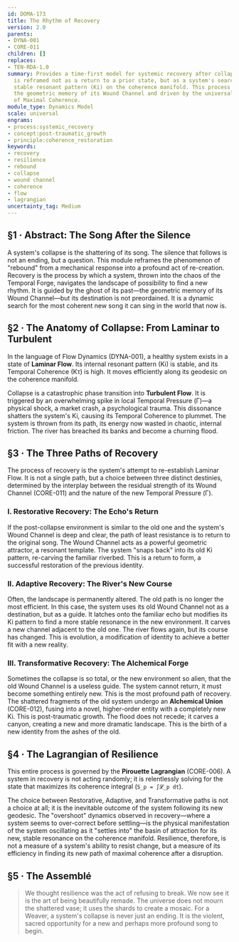 ```yaml
---
id: DOMA-173
title: The Rhythm of Recovery
version: 2.0
parents:
- DYNA-001
- CORE-011
children: []
replaces:
- TEN-RDA-1.0
summary: Provides a time-first model for systemic recovery after collapse. Rebound
  is reframed not as a return to a prior state, but as a system's search for a new,
  stable resonant pattern (Ki) on the coherence manifold. This process is guided by
  the geometric memory of its Wound Channel and driven by the universal Principle
  of Maximal Coherence.
module_type: Dynamics Model
scale: universal
engrams:
- process:systemic_recovery
- concept:post-traumatic_growth
- principle:coherence_restoration
keywords:
- recovery
- resilience
- rebound
- collapse
- wound channel
- coherence
- flow
- lagrangian
uncertainty_tag: Medium
---
```

## §1 · Abstract: The Song After the Silence
A system's collapse is the shattering of its song. The silence that follows is not an ending, but a question. This module reframes the phenomenon of "rebound" from a mechanical response into a profound act of re-creation. Recovery is the process by which a system, thrown into the chaos of the Temporal Forge, navigates the landscape of possibility to find a new rhythm. It is guided by the ghost of its past—the geometric memory of its Wound Channel—but its destination is not preordained. It is a dynamic search for the most coherent new song it can sing in the world that now is.

## §2 · The Anatomy of Collapse: From Laminar to Turbulent
In the language of Flow Dynamics (DYNA-001), a healthy system exists in a state of **Laminar Flow**. Its internal resonant pattern (Ki) is stable, and its Temporal Coherence (Kτ) is high. It moves efficiently along its geodesic on the coherence manifold.

Collapse is a catastrophic phase transition into **Turbulent Flow**. It is triggered by an overwhelming spike in local Temporal Pressure (Γ)—a physical shock, a market crash, a psychological trauma. This dissonance shatters the system's Ki, causing its Temporal Coherence to plummet. The system is thrown from its path, its energy now wasted in chaotic, internal friction. The river has breached its banks and become a churning flood.

## §3 · The Three Paths of Recovery
The process of recovery is the system's attempt to re-establish Laminar Flow. It is not a single path, but a choice between three distinct destinies, determined by the interplay between the residual strength of its Wound Channel (CORE-011) and the nature of the new Temporal Pressure (Γ).

### I. Restorative Recovery: The Echo's Return
If the post-collapse environment is similar to the old one and the system's Wound Channel is deep and clear, the path of least resistance is to return to the original song. The Wound Channel acts as a powerful geometric attractor, a resonant template. The system "snaps back" into its old Ki pattern, re-carving the familiar riverbed. This is a return to form, a successful restoration of the previous identity.

### II. Adaptive Recovery: The River's New Course
Often, the landscape is permanently altered. The old path is no longer the most efficient. In this case, the system uses its old Wound Channel not as a destination, but as a guide. It latches onto the familiar echo but modifies its Ki pattern to find a more stable resonance in the new environment. It carves a new channel adjacent to the old one. The river flows again, but its course has changed. This is evolution, a modification of identity to achieve a better fit with a new reality.

### III. Transformative Recovery: The Alchemical Forge
Sometimes the collapse is so total, or the new environment so alien, that the old Wound Channel is a useless guide. The system cannot return, it must become something entirely new. This is the most profound path of recovery. The shattered fragments of the old system undergo an **Alchemical Union** (CORE-012), fusing into a novel, higher-order entity with a completely new Ki. This is post-traumatic growth. The flood does not recede; it carves a canyon, creating a new and more dramatic landscape. This is the birth of a new identity from the ashes of the old.

## §4 · The Lagrangian of Resilience
This entire process is governed by the **Pirouette Lagrangian** (CORE-006). A system in recovery is not acting randomly; it is relentlessly solving for the state that maximizes its coherence integral (`S_p = ∫𝓛_p dt`).

The choice between Restorative, Adaptive, and Transformative paths is not a choice at all; it is the inevitable outcome of the system following its new geodesic. The "overshoot" dynamics observed in recovery—where a system seems to over-correct before settling—is the physical manifestation of the system oscillating as it "settles into" the basin of attraction for its new, stable resonance on the coherence manifold. Resilience, therefore, is not a measure of a system's ability to resist change, but a measure of its efficiency in finding its new path of maximal coherence after a disruption.

## §5 · The Assemblé
> We thought resilience was the act of refusing to break. We now see it is the art of being beautifully remade. The universe does not mourn the shattered vase; it uses the shards to create a mosaic. For a Weaver, a system's collapse is never just an ending. It is the violent, sacred opportunity for a new and perhaps more profound song to begin.
```